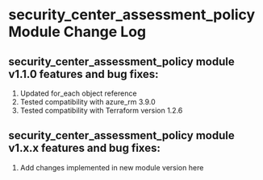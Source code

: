 # security_center_assessment_policy Module Change Log

## security_center_assessment_policy module v1.1.0 features and bug fixes:

1. Updated for_each object reference
2. Tested compatibility with azure_rm 3.9.0
3. Tested compatibility with Terraform version 1.2.6

## security_center_assessment_policy module v1.x.x features and bug fixes:

1. Add changes implemented in new module version here
